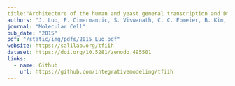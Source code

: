 ```yaml
---
title:"Architecture of the human and yeast general transcription and DNA repair factor TFIIH,"
authors: "J. Luo, P. Cimermancic, S. Viswanath, C. C. Ebmeier, B. Kim, M. Dehecq, V. Raman, C.H. Greenberg, R. Pellarin, A. Sali, D. Taatjes, S. Hahn, J. Ranish"
journal: "Molecular Cell"
pub_date: "2015"
pdf: "/static/img/pdfs/2015_Luo.pdf"
website: https://salilab.org/tfiih
dataset: https://doi.org/10.5281/zenodo.495501 
links:
  - name: Github
    url: https://github.com/integrativemodeling/tfiih
---
```

